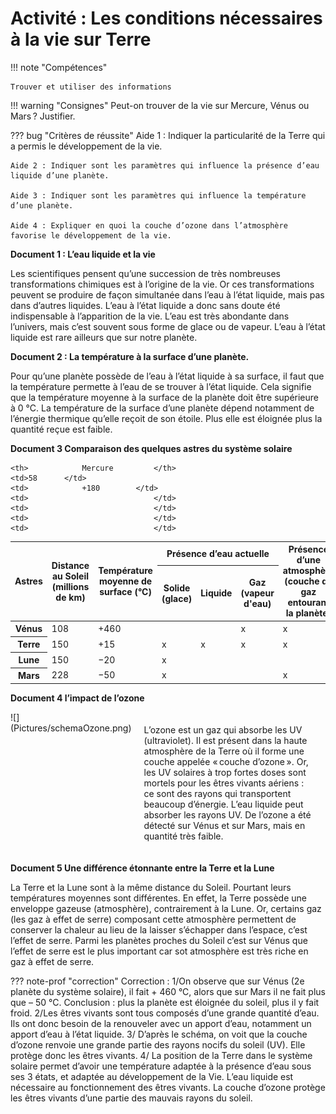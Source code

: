 # Activité :  Les conditions nécessaires à la vie sur Terre

!!! note "Compétences"

    Trouver et utiliser des informations 

!!! warning "Consignes"
    Peut-on trouver de la vie sur Mercure, Vénus ou Mars ? Justifier.

??? bug "Critères de réussite"
    Aide 1 : Indiquer la particularité de la Terre qui a permis le développement de la vie.

    Aide 2 : Indiquer sont les paramètres qui influence la présence d’eau liquide d’une planète.

    Aide 3 : Indiquer sont les paramètres qui influence la température d’une planète.

    Aide 4 : Expliquer en quoi la couche d’ozone dans l’atmosphère favorise le développement de la vie.




**Document 1 : L’eau liquide et la vie**

Les scientifiques pensent qu’une succession de très nombreuses transformations chimiques est à l’origine de la vie. Or ces transformations peuvent se produire de façon simultanée dans l’eau à l’état liquide, mais pas dans d’autres liquides. L’eau à l’état liquide a donc sans doute été indispensable à l’apparition de la vie.
L’eau est très abondante dans l’univers, mais c’est souvent sous forme de glace ou de vapeur. L’eau à l’état liquide est rare ailleurs que sur notre planète.

**Document 2 : La température à la surface d’une planète.**

Pour qu’une planète possède de l’eau à l’état liquide à sa surface, il faut que la température permette à l’eau de se trouver à l’état liquide. Cela signifie que la température moyenne à la surface de la planète doit être supérieure à 0 °C.
La température de la surface d’une planète dépend notamment de l’énergie thermique qu’elle reçoit de son étoile. Plus elle est éloignée plus la quantité reçue est faible.


**Document 3 Comparaison des quelques astres du système solaire**

<table>
<thead>
  <tr>
    <th rowspan="2">Astres 		</th>
    <th rowspan="2">Distance au Soleil (millions de km) 		</th>
    <th rowspan="2"> Température moyenne de surface (°C) </th>
    <th colspan="3"> Présence d’eau actuelle </th>
    <th rowspan="2"> Présence d’une atmosphère (couche de gaz entourant la planète) </th>
  </tr>
  <tr>
  <th> Solide (glace) 		</th>
    <th> Liquide		</th>
  <th> Gaz (vapeur d'eau) 		</th>

  </tr>


  </thead>
  <tr>
    
    <th> 			Mercure 		</th>
    <td>58 		</td>
    <td> 			+180 		</td>
    <td> 					 		</td>
    <td> 					 		</td>
    <td> 					 		</td>
    <td> 					 		</td>
  </tr>
  <tr>
    <th> 			Vénus 		</th>
    <td> 108 </td>
    <td> 			+460 		</td>
    <td> 					 		</td>
    <td> 					 		</td>
    <td> 			x 		</td>
    <td> 			x 		</td>
  </tr>
  <tr>
    <th> 			Terre 		</th>
    <td> 			150 		</td>
    <td> 			+15 		</td>
    <td> 			x 		</td>
    <td> 			x 		</td>
    <td> 			x 		</td>
    <td> 			x 		</td>
  </tr>
  <tr>
    <th> 			Lune 		</th>
    <td> 			150 		</td>
    <td> 			−20 		</td>
    <td> 			x 		</td>
    <td> 					 		</td>
    <td> 					 		</td>
    <td> 					 		</td>
  </tr>
  <tr>
    <th> 			Mars 		</th>
    <td> 			228 		</td>
    <td> 			−50 		</td>
    <td> 			x 		</td>
    <td> 					 		</td>
    <td> 					 		</td>
    <td> 			x 		</td>
  </tr>
</tbody>
</table>


**Document 4 l’impact de l’ozone**

<div markdown style="display:flex; flex-direction: row">

<div markdown style="flex:1 1 0;">
![](Pictures/schemaOzone.png)
</div>

<div markdown style="flex:2 1 0; padding: 20px">
L’ozone est un gaz qui absorbe les UV (ultraviolet). Il est présent dans la haute atmosphère de la Terre où il forme une couche appelée « couche d’ozone ».
Or, les UV solaires à trop fortes doses sont mortels pour les êtres vivants aériens : ce sont des rayons qui transportent beaucoup d’énergie. L’eau liquide peut absorber les rayons UV.
De l’ozone a été détecté sur Vénus et sur Mars, mais en quantité très faible.
</div>
</div>

**Document 5 Une différence étonnante entre la Terre et la Lune**

La Terre et la Lune sont à la même distance du Soleil. Pourtant leurs températures moyennes sont différentes. En effet, la Terre possède une enveloppe gazeuse (atmosphère), contrairement à la Lune. Or, certains gaz (les gaz à effet de serre) composant cette atmosphère permettent de conserver la chaleur au lieu de la laisser s’échapper dans l’espace, c’est l’effet de serre. Parmi les planètes proches du Soleil c’est sur Vénus que l’effet de serre est le plus important car sot atmosphère est très riche en gaz à effet de serre.



??? note-prof "correction"
    Correction :
    1/On observe que sur Vénus (2e planète du système solaire), il fait + 460 °C, alors que sur Mars il ne fait plus que – 50 °C.
    Conclusion : plus la planète est éloignée du soleil, plus il y fait froid.
    2/Les êtres vivants sont tous composés d’une grande quantité d’eau. Ils ont donc besoin de la renouveler avec un apport d’eau, notamment un apport d’eau à l’état liquide.
    3/ D’après le schéma, on voit que la couche d’ozone renvoie une grande partie des rayons nocifs du soleil (UV). Elle protège donc les êtres vivants.
    4/ La position de la Terre dans le système solaire permet d’avoir une température adaptée à la présence d’eau sous ses 3 états, et adaptée au développement de la Vie.
    L’eau liquide est nécessaire au fonctionnement des êtres vivants.
    La couche d’ozone protège les êtres vivants d’une partie des mauvais rayons du soleil.